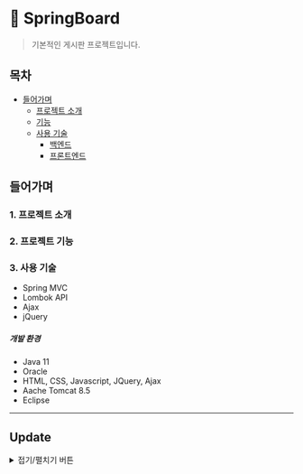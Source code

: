 # :paperclip: SpringBoard
>기본적인 게시판 프로젝트입니다.

## 목차
- [들어가며](#들어가며)
  - [프로젝트 소개](#1-프로젝트-소개)    
  - [기능](#2-기능)    
  - [사용 기술](#3-사용-기술)   
     - [백엔드](#3-1-백엔드)
     - [프론트엔드](#3-2-프론트엔드)





## 들어가며
### 1. 프로젝트 소개

### 2. 프로젝트 기능

### 3. 사용 기술
- Spring MVC
- Lombok API
- Ajax
- jQuery
##### 개발 환경
- Java 11
- Oracle
- HTML, CSS, Javascript, JQuery, Ajax
- Aache Tomcat 8.5
- Eclipse


---
## Update
<details>
<summary>접기/펼치기 버튼</summary>
<div markdown="1">

|날짜|내용|버전|
|--|--|--|
|23.02.01|boardCRUD 제작|v1.0|
|23.02.02|Ajax 비동기 처리 추가|v1.1|
|23.02.08|@RestController 작업|v1.2|

</div>
</details>
